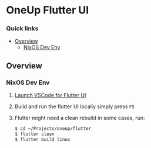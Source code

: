 # OneUp Flutter UI

### Quick links
* [Overview](#overview)
  * [NixOS Dev Env](#nixos-dev-env)
 
## Overview

### NixOS Dev Env
1. [Launch VSCode for Flutter UI](../README.md#vscode-for-flutter-ui)

2. Build and run the flutter UI locally simply press `F5`

3. Flutter might need a clean rebuild in some cases, run:
   ```bash
   $ cd ~/Projects/oneup/flutter
   $ flutter clean
   $ flutter build linux
   ```
